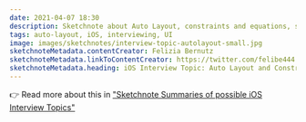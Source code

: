 ```yaml
---
date: 2021-04-07 18:30
description: Sketchnote about Auto Layout, constraints and equations, some debugging tips, what's intrinsic content size and Content Hugging vs Content Compression Resistence Priority, arguments for Layout-in-code vs Storyboards discussions.
tags: auto-layout, iOS, interviewing, UI
image: images/sketchnotes/interview-topic-autolayout-small.jpg
sketchnoteMetadata.contentCreator: Felizia Bernutz
sketchnoteMetadata.linkToContentCreator: https://twitter.com/felibe444
sketchnoteMetadata.heading: iOS Interview Topic: Auto Layout and Constraints
---
```


👉 Read more about this in ["Sketchnote Summaries of possible iOS Interview Topics"](https://fbernutz.github.io/posts/summaries-ios-interview-topics/)
